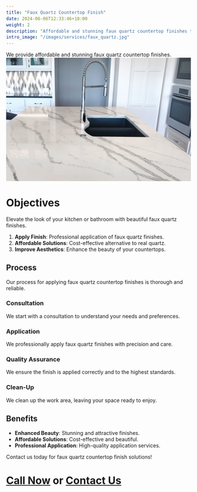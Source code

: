 ```yaml
---
title: "Faux Quartz Countertop Finish"
date: 2024-06-06T12:33:46+10:00
weight: 2
description: "Affordable and stunning faux quartz countertop finishes to elevate your kitchen or bathroom."
intro_image: "/images/services/faux_quartz.jpg"
---
```


We provide affordable and stunning faux quartz countertop finishes.
![Faux Quartz Countertop Finish](/images/services/faux-quartz-countertop-finish.jpg)
# Objectives

Elevate the look of your kitchen or bathroom with beautiful faux quartz finishes.

1. **Apply Finish**: Professional application of faux quartz finishes.
2. **Affordable Solutions**: Cost-effective alternative to real quartz.
3. **Improve Aesthetics**: Enhance the beauty of your countertops.

## Process

Our process for applying faux quartz countertop finishes is thorough and reliable.

### Consultation

We start with a consultation to understand your needs and preferences.

### Application

We professionally apply faux quartz finishes with precision and care.

### Quality Assurance

We ensure the finish is applied correctly and to the highest standards.

### Clean-Up

We clean up the work area, leaving your space ready to enjoy.

## Benefits

- **Enhanced Beauty**: Stunning and attractive finishes.
- **Affordable Solutions**: Cost-effective and beautiful.
- **Professional Application**: High-quality application services.

Contact us today for faux quartz countertop finish solutions!

# [Call Now](tel:561-846-0938) or [Contact Us](/contact)
